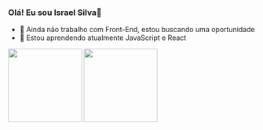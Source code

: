 ### Olá! Eu sou Israel Silva👋
- 🔭 Ainda não trabalho com Front-End, estou buscando uma oportunidade
- 🌱 Estou aprendendo atualmente JavaScript e React
<div>
  <img src="https://github-readme-stats.vercel.app/api?username=Raelito&show_icons=true&theme=dark" alt="" height="150px"/>
  <img src="https://github-readme-stats.vercel.app/api/top-langs/?username=Raelito&theme=dark&layout=compact" class="logo" height="150px" />
</div>


